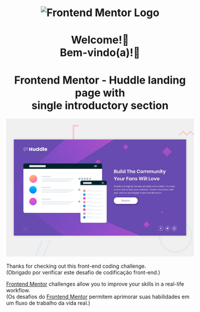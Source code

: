 <h1 align="center">
    <img width="300px" alt="Frontend Mentor Logo" src="https://user-images.githubusercontent.com/57417305/79938507-2b20f480-8433-11ea-8648-b0766789fce2.png" />
</h1>

<h1 align="center">
    Welcome!👋</br>
    Bem-vindo(a)!👋
</h1>


<h1 align="center">
    Frontend Mentor - Huddle landing page with</br>single introductory section
</h1>


![Design preview for the Huddle landing page with single introductory section](./design/desktop-preview.jpg)

Thanks for checking out this front-end coding challenge.</br>
(Obrigado por verificar este desafio de codificação front-end.)

[Frontend Mentor](https://www.frontendmentor.io) challenges allow you to improve your skills in a real-life workflow.</br>
(Os desafios do [Frontend Mentor](https://www.frontendmentor.io) permitem aprimorar suas habilidades em um fluxo de trabalho da vida real.)

